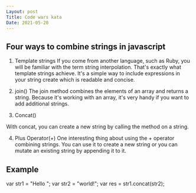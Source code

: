 ```yaml
---
Layout: post
Title: Code wars kata
Date: 2021-05-20
---
```


## Four ways to combine strings in javascript

1. Template strings
   If you come from another language, such as Ruby, you will be familiar with the term string interpolation. That's exactly what template strings achieve. It's a simple way to include expressions in your string create which is readable and concise.

2. join()
   The join method combines the elements of an array and returns a string. Because it's working with an array, it's very handy if you want to add additional strings.

3. Concat()

With concat, you can create a new string by calling the method on a string.

4. Plus Operator(+)
   One interesting thing about using the + operator combining strings. You can use it to create a new string or you can mutate an existing string by appending it to it.

## Example

var str1 = "Hello ";
var str2 = "world!";
var res = str1.concat(str2);
